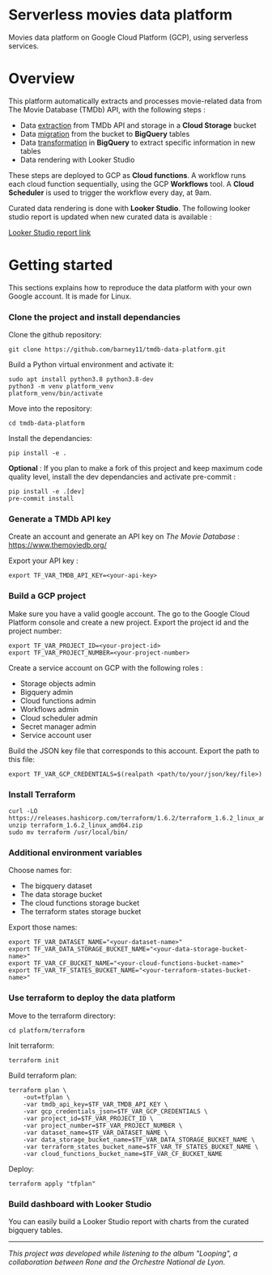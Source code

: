 # Serverless movies data platform
Movies data platform on Google Cloud Platform (GCP), using serverless services.

# Overview

This platform automatically extracts and processes movie-related data from The Movie Database (TMDb) API, with the following steps :

- Data <u>extraction</u> from TMDb API and storage in a __Cloud Storage__ bucket
- Data <u>migration</u> from the bucket to __BigQuery__ tables
- Data <u>transformation</u> in __BigQuery__ to extract specific information in new tables
- Data rendering with Looker Studio

These steps are deployed to GCP as __Cloud functions__. A workflow runs each cloud function sequentially, using the GCP __Workflows__ tool. A __Cloud Scheduler__ is used to trigger the workflow every day, at 9am.

Curated data rendering is done with __Looker Studio__. The following looker studio report is updated when new curated data is available : 

[Looker Studio report link](https://lookerstudio.google.com/reporting/734e22f6-09ae-4210-a47d-40d88755ebb2)

# Getting started

This sections explains how to reproduce the data platform with your own Google account. It is made for Linux.

### Clone the project and install dependancies

Clone the github repository:

```
git clone https://github.com/barney11/tmdb-data-platform.git
```

Build a Python virtual environment and activate it:

```
sudo apt install python3.8 python3.8-dev
python3 -m venv platform_venv
platform_venv/bin/activate
```

Move into the repository:

```
cd tmdb-data-platform
```

Install the dependancies:

```
pip install -e .
```

__Optional__ : If you plan to make a fork of this project and keep maximum code quality level, install the dev dependancies and activate pre-commit :

```
pip install -e .[dev]
pre-commit install
```

### Generate a TMDb API key

Create an account and generate an API key on _The Movie Database_ : https://www.themoviedb.org/

Export your API key :

```
export TF_VAR_TMDB_API_KEY=<your-api-key>
```

### Build a GCP project

Make sure you have a valid google account. The go to the Google Cloud Platform console and create a new project. Export the project id and the project number:

```
export TF_VAR_PROJECT_ID=<your-project-id>
export TF_VAR_PROJECT_NUMBER=<your-project-number>
```

Create a service account on GCP with the following roles :

- Storage objects admin
- Bigquery admin
- Cloud functions admin
- Workflows admin
- Cloud scheduler admin
- Secret manager admin
- Service account user

Build the JSON key file that corresponds to this account. Export the path to this file:

```
export TF_VAR_GCP_CREDENTIALS=$(realpath <path/to/your/json/key/file>)
```

### Install Terraform

```
curl -LO https://releases.hashicorp.com/terraform/1.6.2/terraform_1.6.2_linux_amd64.zip
unzip terraform_1.6.2_linux_amd64.zip
sudo mv terraform /usr/local/bin/
```

### Additional environment variables

Choose names for:

- The bigquery dataset
- The data storage bucket
- The cloud functions storage bucket
- The terraform states storage bucket

Export those names:

```
export TF_VAR_DATASET_NAME="<your-dataset-name>"
export TF_VAR_DATA_STORAGE_BUCKET_NAME="<your-data-storage-bucket-name>"
export TF_VAR_CF_BUCKET_NAME="<your-cloud-functions-bucket-name>"
export TF_VAR_TF_STATES_BUCKET_NAME="<your-terraform-states-bucket-name>"
```

### Use terraform to deploy the data platform

Move to the terraform directory:

```
cd platform/terraform
```

Init terraform:

```
terraform init
```

Build terraform plan:

```
terraform plan \
    -out=tfplan \
    -var tmdb_api_key=$TF_VAR_TMDB_API_KEY \
    -var gcp_credentials_json=$TF_VAR_GCP_CREDENTIALS \
    -var project_id=$TF_VAR_PROJECT_ID \
    -var project_number=$TF_VAR_PROJECT_NUMBER \
    -var dataset_name=$TF_VAR_DATASET_NAME \
    -var data_storage_bucket_name=$TF_VAR_DATA_STORAGE_BUCKET_NAME \
    -var terraform_states_bucket_name=$TF_VAR_TF_STATES_BUCKET_NAME \
    -var cloud_functions_bucket_name=$TF_VAR_CF_BUCKET_NAME
```

Deploy:

```
terraform apply "tfplan"
```

### Build dashboard with Looker Studio

You can easily build a Looker Studio report with charts from the curated bigquery tables.

---
_This project was developed while listening to the album "Looping", a collaboration between Rone and the Orchestre National de Lyon._

